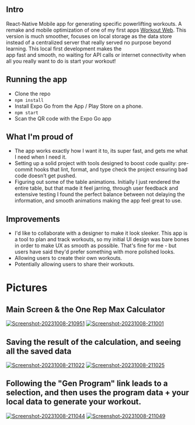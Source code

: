 ## Intro
React-Native Mobile app for generating specific powerlifting workouts. A remake and mobile optimization of one of my first apps [Workout Web](https://github.com/ObiBaratt/Workout-Web). 
This version is much smoother, focuses on local storage as the data store instead of a centralized server that really served no purpose beyond learning. This local first development makes the   
app fast and smooth, no waiting for API calls or internet connectivity when all you really want to do is start your workout!

## Running the app
- Clone the repo
- ```npm install```
- Install Expo Go from the App / Play Store on a phone.
- ```npm start```
- Scan the QR code with the Expo Go app

## What I'm proud of
- The app works exactly how I want it to, its super fast, and gets me what I need when I need it.
- Setting up a solid project with tools designed to boost code quality: pre-commit hooks that lint, format, and type check the project ensuring bad code doesn't get pushed.
- Figuring out some of the table animations. Initially I just rendered the entire table, but that made it feel jarring, through user feedback and extensive testing I found the
perfect balance between not delaying the information, and smooth animations making the app feel great to use.

## Improvements
- I'd like to collaborate with a designer to make it look sleeker. This app is a tool to plan and track workouts, so my initial UI design was bare bones in order to make UX as smooth as possible.
That's fine for me - but users have said they'd prefer something with more polished looks.
- Allowing users to create their own workouts.
- Potentially allowing users to share their workouts.

# Pictures
## Main Screen & the One Rep Max Calculator
<a href="https://postimg.cc/sBVRNjbP" target="_blank"><img src="https://i.postimg.cc/ZqNK00cQ/Screenshot-20231008-210951.png" alt="Screenshot-20231008-210951"/></a>
<a href="https://postimg.cc/fkkMsbyB" target="_blank"><img src="https://i.postimg.cc/8kmchJSQ/Screenshot-20231008-211001.png" alt="Screenshot-20231008-211001"/></a> 


## Saving the result of the calculation, and seeing all the saved data
<a href="https://postimg.cc/G4nRvJQ5" target="_blank"><img src="https://i.postimg.cc/RZN05gn4/Screenshot-20231008-211022.png" alt="Screenshot-20231008-211022"/></a>
<a href="https://postimg.cc/Js3LxDY4" target="_blank"><img src="https://i.postimg.cc/W1C120Mr/Screenshot-20231008-211025.png" alt="Screenshot-20231008-211025"/></a> 


## Following the "Gen Program" link leads to a selection, and then uses the program data + your local data to generate your workout. 
<a href="https://postimg.cc/Mcd82k8C" target="_blank"><img src="https://i.postimg.cc/NMwGXYCj/Screenshot-20231008-211044.png" alt="Screenshot-20231008-211044"/></a>
<a href="https://postimg.cc/LY5Fmy9n" target="_blank"><img src="https://i.postimg.cc/ZRFbFgXF/Screenshot-20231008-211049.png" alt="Screenshot-20231008-211049"/></a> 
